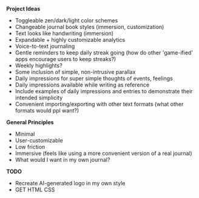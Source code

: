 **Project Ideas**

- Toggleable zen/dark/light color schemes
- Changeable journal book styles (immersion, customization)
- Text looks like handwriting (immersion)
- Expandable + highly customizable analytics
- Voice-to-text journaling
- Gentle reminders to keep daily streak going (how do other 'game-ified' apps encourage users to keep streaks?)
- Weekly highlights?
- Some inclusion of simple, non-intrusive parallax
- Daily impressions for super simple thoughts of events, feelings
- Daily impressions available while writing as reference 
- Include examples of daily impressions and entries to demonstrate their intended simplicity
- Convenient importing/exporting with other text formats (what other formats would ppl want?)

**General Principles**
- Minimal
- User-customizable
- Low friction
- Immersive (feels like using a more convenient version of a real journal)
- What would I want in my own journal?

**TODO**
- Recreate AI-generated logo in my own style
- GET HTML CSS
